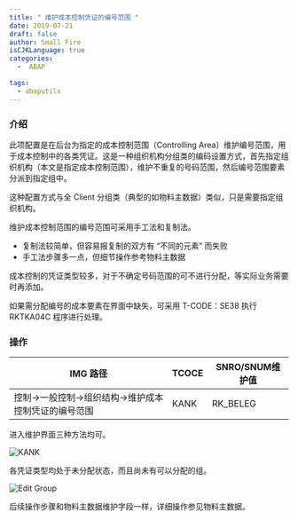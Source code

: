```yaml
---
title: " 维护成本控制凭证的编号范围 "
date: 2019-07-21
draft: false
author: Small Fire
isCJKLanguage: true
categories: 
  -  ABAP

tags: 
  - abaputils
---
```


### 介绍

此项配置是在后台为指定的成本控制范围（Controlling Area）维护编号范围，用于成本控制中的各类凭证。这是一种组织机构分组类的编码设置方式，首先指定组织机构（本文是指定成本控制范围），维护不重复的号码范围，然后编号范围要素分派到指定组中。

这种配置方式与全 Client 分组类（典型的如物料主数据）类似，只是需要指定组织机构。

维护成本控制范围的编号范围可采用手工法和复制法。

- 复制法较简单，但容易报复制的双方有 “不同的元素” 而失败
- 手工法步骤多一点，但细节操作参考物料主数据

成本控制的凭证类型较多，对于不确定号码范围的可不进行分配，等实际业务需要时再添加。

如果需分配编号的成本要素在界面中缺失，可采用 T-CODE：SE38 执行 RKTKA04C 程序进行处理。

### 操作

| IMG 路径                                          | TCOCE | SNRO/SNUM维护值 |
| ------------------------------------------------- | ----- | --------------- |
| 控制→一般控制→组织结构→维护成本控制凭证的编号范围 | KANK  | RK_BELEG        |

进入维护界面三种方法均可。

![KANK](/images/ABAP/ABAP_NumberRange22.png)

各凭证类型均处于未分配状态，而且尚未有可以分配的组。

![Edit Group](/images/ABAP/ABAP_NumberRange23.png)

后续操作步骤和物料主数据维护字段一样，详细操作参见物料主数据。

